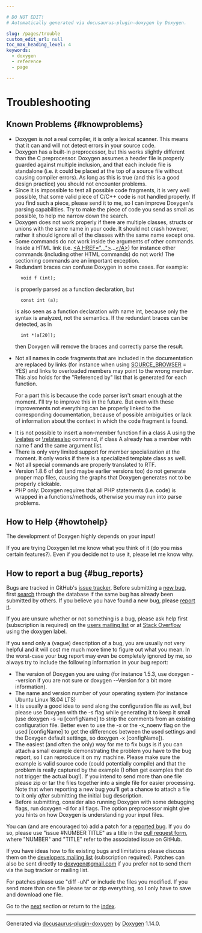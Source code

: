 ```yaml
---

# DO NOT EDIT!
# Automatically generated via docusaurus-plugin-doxygen by Doxygen.

slug: /pages/trouble
custom_edit_url: null
toc_max_heading_level: 4
keywords:
  - doxygen
  - reference
  - page

---
```


<div class="doxyPage">

# Troubleshooting




## Known Problems {#knowproblems}


<ul class="doxyList ">
<li>Doxygen is <em>not</em> a real compiler, it is only a lexical scanner. This means that it can and will not detect errors in your source code.</li>
<li>Doxygen has a built-in preprocessor, but this works slightly different than the C preprocessor. Doxygen assumes a header file is properly guarded against multiple inclusion, and that each include file is standalone (i.e. it could be placed at the top of a source file without causing compiler errors). As long as this is true (and this is a good design practice) you should not encounter problems.</li>
<li>Since it is impossible to test all possible code fragments, it is very well possible, that some valid piece of C/C++ code is not handled properly. If you find such a piece, please send it to me, so I can improve Doxygen's parsing capabilities. Try to make the piece of code you send as small as possible, to help me narrow down the search.</li>
<li>Doxygen does not work properly if there are multiple classes, structs or unions with the same name in your code. It should not crash however, rather it should ignore all of the classes with the same name except one.</li>
<li>Some commands do not work inside the arguments of other commands. Inside a HTML link (i.e. <a href="/web-doxygen/docs/pages/htmlcmds/#htmltag_A_HREF">&lt;A HREF="..."&gt;</a>...<a href="/web-doxygen/docs/pages/htmlcmds/#htmltag_endA">&lt;/A&gt;</a>) for instance other commands (including other HTML commands) do not work! The sectioning commands are an important exception.</li>
<li>Redundant braces can confuse Doxygen in some cases. For example:


<pre><code>  void f (int);
</code></pre>


is properly parsed as a function declaration, but


<pre><code>  const int (a);
</code></pre>


is also seen as a function declaration with name <span class="doxyComputerOutput">int</span>, because only the syntax is analyzed, not the semantics. If the redundant braces can be detected, as in


<pre><code>  int *(a[20]);
</code></pre>


then Doxygen will remove the braces and correctly parse the result.</li>
<li>Not all names in code fragments that are included in the documentation are replaced by links (for instance when using <a href="/web-doxygen/docs/pages/config/#cfg_source_browser">SOURCE_BROWSER</a> = <span class="doxyComputerOutput">YES</span>) and links to overloaded members may point to the wrong member. This also holds for the "Referenced by" list that is generated for each function.

For a part this is because the code parser isn't smart enough at the moment. I'll try to improve this in the future. But even with these improvements not everything can be properly linked to the corresponding documentation, because of possible ambiguities or lack of information about the context in which the code fragment is found.</li>
<li>It is not possible to insert a non-member function f in a class A using the <a href="/web-doxygen/docs/pages/commands/#cmdrelates">\relates</a> or <a href="/web-doxygen/docs/pages/commands/#cmdrelatesalso">\relatesalso</a> command, if class A already has a member with name f and the same argument list.</li>
<li>There is only very limited support for member specialization at the moment. It only works if there is a specialized template class as well.</li>
<li>Not all special commands are properly translated to RTF.</li>
<li>Version 1.8.6 of dot (and maybe earlier versions too) do not generate proper map files, causing the graphs that Doxygen generates not to be properly clickable.</li>
<li>PHP only: Doxygen requires that all PHP statements (i.e. code) is wrapped in a functions/methods, otherwise you may run into parse problems.</li>
</ul>

## How to Help {#howtohelp}


<p>The development of Doxygen highly depends on your input!</p>


<p>If you are trying Doxygen let me know what you think of it (do you miss certain features?). Even if you decide not to use it, please let me know why.</p>


## How to report a bug {#bug_reports}


<p>Bugs are tracked in GitHub's <a href="https://github.com/doxygen/doxygen/issues">issue tracker</a>. Before submitting a <a href="https://github.com/doxygen/doxygen/issues/new">new bug</a>, first <a href="https://github.com/doxygen/doxygen/issues">search</a> through the database if the same bug has already been submitted by others. If you believe you have found a new bug, please <a href="https://github.com/doxygen/doxygen/issues/new">report it</a>.</p>


<p>If you are unsure whether or not something is a bug, please ask help first (subscription is required) on the <a href="https://sourceforge.net/p/doxygen/mailman/">users mailing list</a> or at <a href="https://stackoverflow.com/questions/tagged/doxygen">Stack Overflow</a> using the <span class="doxyComputerOutput">doxygen</span> label.</p>


<p>If you send only a (vague) description of a bug, you are usually not very helpful and it will cost me much more time to figure out what you mean. In the worst-case your bug report may even be completely ignored by me, so always try to include the following information in your bug report:</p>


<ul class="doxyList ">
<li>The version of Doxygen you are using (for instance 1.5.3, use <span class="doxyComputerOutput">doxygen --version</span> if you are not sure or <span class="doxyComputerOutput">doxygen --Version</span> for a bit more information).</li>
<li>The name and version number of your operating system (for instance Ubuntu Linux 18.04 LTS)</li>
<li>It is usually a good idea to send along the configuration file as well, but please use Doxygen with the <span class="doxyComputerOutput">-s</span> flag while generating it to keep it small (use <span class="doxyComputerOutput">doxygen -s -u [configName]</span> to strip the comments from an existing configuration file. Better even to use the <span class="doxyComputerOutput">-x</span> or the <span class="doxyComputerOutput">-x_noenv</span> flag on the used <span class="doxyComputerOutput">[configName]</span> to get the differences between the used settings and the Doxygen default settings, so <span class="doxyComputerOutput">doxygen -x [configName]</span>).</li>
<li>The easiest (and often the only) way for me to fix bugs is if you can attach a small example demonstrating the problem you have to the bug report, so I can reproduce it on my machine. Please make sure the example is valid source code (could potentially compile) and that the problem is really captured by the example (I often get examples that do not trigger the actual bug!). If you intend to send more than one file please zip or tar the files together into a single file for easier processing. Note that when reporting a new bug you'll get a chance to attach a file to it only <em>after</em> submitting the initial bug description.</li>
<li>Before submitting, consider also running Doxygen with some debugging flags, run <span class="doxyComputerOutput">doxygen -d</span> for all flags. The option <span class="doxyComputerOutput">preprocessor</span> might give you hints on how Doxygen is understanding your input files.</li>
</ul>

<p>You can (and are encouraged to) add a patch for a <a href="https://github.com/doxygen/doxygen/issues">reported bug</a>. If you do so, please use "issue #NUMBER TITLE" as a title in the <a href="https://github.com/doxygen/doxygen/compare">pull request form</a>, where "NUMBER" and "TITLE" refer to the associated issue on GitHub.</p>


<p>If you have ideas how to fix existing bugs and limitations please discuss them on the <a href="https://sourceforge.net/p/doxygen/mailman/">developers mailing list</a> (subscription required). Patches can also be sent directly to <a href="mailto:doxygen@gmail.com">doxygen@gmail.com</a> if you prefer not to send them via the bug tracker or mailing list.</p>


<p>For patches please use "diff -uN" or include the files you modified. If you send more than one file please tar or zip everything, so I only have to save and download one file.</p>

 
Go to the <a href="/docs/pages/features/">next</a> section or return to the
 <a href="/docs/">index</a>.


<hr/>

<p class="doxyGeneratedBy">Generated via <a href="https://github.com/xpack/docusaurus-plugin-doxygen">docusaurus-plugin-doxygen</a> by <a href="https://www.doxygen.nl">Doxygen</a> 1.14.0.</p>

</div>
